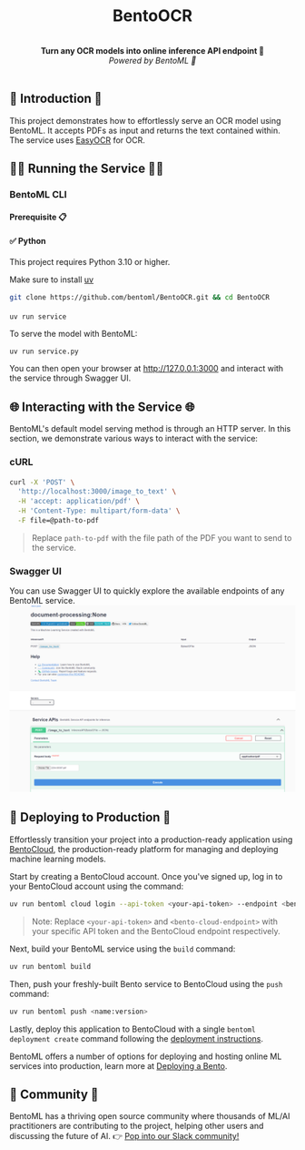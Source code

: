 <div align="center">
    <h1 align="center">BentoOCR</h1>
    <br>
    <strong>Turn any OCR models into online inference API endpoint 🚀<br></strong>
    <i>Powered by BentoML 🍱</i>
    <br>
</div>
<br>

## 📖 Introduction 📖

This project demonstrates how to effortlessly serve an OCR model using BentoML. It accepts PDFs as input and returns the text contained within. The service uses [EasyOCR](https://github.com/JaidedAI/EasyOCR) for OCR.

## 🏃‍♂️ Running the Service 🏃‍♂️

### BentoML CLI

#### **Prerequisite 📋**

#### ✅ Python

This project requires Python 3.10 or higher.

Make sure to install [uv](https://docs.astral.sh/uv/)

```bash
git clone https://github.com/bentoml/BentoOCR.git && cd BentoOCR

uv run service
```

To serve the model with BentoML:

```
uv run service.py
```

You can then open your browser at http://127.0.0.1:3000 and interact with the service through Swagger UI.

## 🌐 Interacting with the Service 🌐

BentoML's default model serving method is through an HTTP server. In this section, we demonstrate various ways to interact with the service:

### cURL

```bash
curl -X 'POST' \
  'http://localhost:3000/image_to_text' \
  -H 'accept: application/pdf' \
  -H 'Content-Type: multipart/form-data' \
  -F file=@path-to-pdf
```

> Replace `path-to-pdf` with the file path of the PDF you want to send to the service.

### Swagger UI

You can use Swagger UI to quickly explore the available endpoints of any BentoML service.
![Swagger UI](images/swagger.png)

## 🚀 Deploying to Production 🚀

Effortlessly transition your project into a production-ready application using [BentoCloud](https://www.bentoml.com/bento-cloud/), the production-ready platform for managing and deploying machine learning models.

Start by creating a BentoCloud account. Once you've signed up, log in to your BentoCloud account using the command:

```bash
uv run bentoml cloud login --api-token <your-api-token> --endpoint <bento-cloud-endpoint>
```

> Note: Replace `<your-api-token>` and `<bento-cloud-endpoint>` with your specific API token and the BentoCloud endpoint respectively.

Next, build your BentoML service using the `build` command:

```bash
uv run bentoml build
```

Then, push your freshly-built Bento service to BentoCloud using the `push` command:

```bash
uv run bentoml push <name:version>
```

Lastly, deploy this application to BentoCloud with a single `bentoml deployment create` command following the [deployment instructions](https://docs.bentoml.org/en/latest/reference/cli.html#bentoml-deployment-create).

BentoML offers a number of options for deploying and hosting online ML services into production, learn more at [Deploying a Bento](https://docs.bentoml.org/en/latest/concepts/deploy.html).

## 👥 Community 👥

BentoML has a thriving open source community where thousands of ML/AI practitioners are
contributing to the project, helping other users and discussing the future of AI. 👉 [Pop into our Slack community!](https://l.bentoml.com/join-slack)
